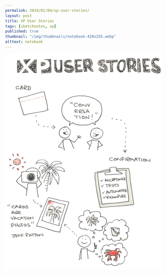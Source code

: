 ```yaml
---
permalink: 2019/01/04/xp-user-stories/
layout: post
title: XP User Stories
tags: [sketchnotes, xp]
published: true
thumbnail: "/img/thumbnails/notebook-420x255.webp"
alttext: notebook
---
```


<img src="/img/posts/xp-user-stories/xp-user-stories.webp" alt="strong style sketchnote"/>
